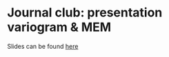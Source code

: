 # Journal club: presentation variogram & MEM

Slides can be found [here](https://aurelienboye.github.io/Journal_club_variogram/Variogram.html)